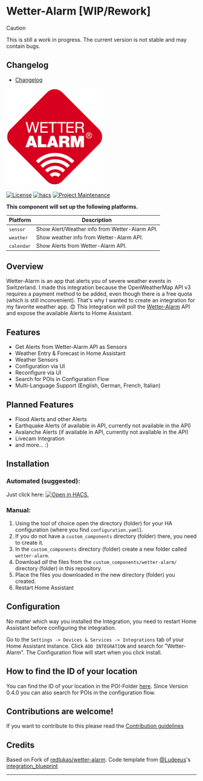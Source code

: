 # Wetter-Alarm [WIP/Rework]

> [!CAUTION]
> This is still a work in progress. The current version is not stable and may contain bugs.

## Changelog
- [Changelog](CHANGELOG.md)

![Logo][logo]

[![License][license-shield]](LICENSE)
[![hacs][hacsbadge]][hacs]
[![Project Maintenance][maintenance-shield]][user_profile]


**This component will set up the following platforms.**

| Platform | Description                      |
| -------- | -------------------------------- |
| `sensor` | Show Alert/Weather info from Wetter-Alarm API. |
| `weather` | Show weather info from Wetter-Alarm API. |
| `calendar` | Show Alerts from Wetter-Alarm API. |

## Overview

Wetter-Alarm is an app that alerts you of severe weather events in Switzerland.
I made this integration because the OpenWeatherMap API v3 requires a payment method to be added, even though there is a free quota (which is still inconvenient).
That's why I wanted to create an integration for my favorite weather app. 😊
This Integration will poll the [Wetter-Alarm](https://wetteralarm.ch/) API and expose the available Alerts to Home Assistant.

## Features
- Get Alerts from Wetter-Alarm API as Sensors
- Weather Entry & Forecast in Home Assistant
- Weather Sensors
- Configuration via UI
- Reconfigure via UI
- Search for POIs in Configuration Flow
- Multi-Language Support (English, German, French, Italian)

## Planned Features
- Flood Alerts and other Alerts
- Earthquake Alerts (if available in API, currently not available in the API)
- Avalanche Alerts (if available in API, currently not available in the API)
- Livecam Integration
- and more... :)

## Installation

### Automated (suggested):

Just click here: [![Open in HACS.][my-hacs-badge]][open-in-hacs]

### Manual:

1. Using the tool of choice open the directory (folder) for your HA configuration (where you find `configuration.yaml`).
2. If you do not have a `custom_components` directory (folder) there, you need to create it.
3. In the `custom_components` directory (folder) create a new folder called `wetter-alarm`.
4. Download _all_ the files from the `custom_components/wetter-alarm/` directory (folder) in this repository.
5. Place the files you downloaded in the new directory (folder) you created.
6. Restart Home Assistant

## Configuration

No matter which way you installed the Integration, you need to restart Home Assistant before configuring the integration.

Go to the `Settings -> Devices & Services -> Integrations` tab of your Home Assistant instance.
Click `ADD INTEGRATION` and search for "Wetter-Alarm".
The Configuration flow will start when you click install.

## How to find the ID of your location
You can find the ID of your location in the POI-Folder [here](POIs/).
Since Version 0.4.0 you can also search for POIs in the configuration flow.


## Contributions are welcome!
If you want to contribute to this please read the [Contribution guidelines](CONTRIBUTING.md)

## Credits
Based on Fork of [redlukas/wetter-alarm](https://github.com/redlukas/wetter-alarm).
Code template from [@Ludeeus](https://github.com/ludeeus)'s [integration_blueprint][integration_blueprint]

---

[logo]: https://raw.githubusercontent.com/onekintaro/wetter-alarm/main/logo.png

[integration_blueprint]: https://github.com/custom-components/integration_blueprint

[hacs]: https://hacs.xyz
[hacsbadge]: https://img.shields.io/badge/HACS-Default-green.svg

[license-shield]: https://img.shields.io/github/license/onekintaro/wetter-alarm.svg
[maintenance-shield]: https://img.shields.io/badge/maintainer-%40onekintaro-blue.svg

[user_profile]: https://github.com/onekintaro

[open-in-hacs]: https://my.home-assistant.io/redirect/hacs_repository/?owner=onekintaro&repository=wetter-alarm&category=integration
[my-hacs-badge]: https://my.home-assistant.io/badges/hacs_repository.svg
